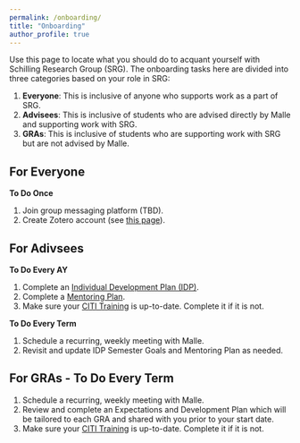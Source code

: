 ```yaml
---
permalink: /onboarding/
title: "Onboarding"
author_profile: true
---
```


Use this page to locate what you should do to acquant yourself with Schilling Research Group (SRG). The onboarding tasks here are divided into three categories based on your role in SRG:
1. **Everyone**: This is inclusive of anyone who supports work as a part of SRG.
2. **Advisees**: This is inclusive of students who are advised directly by Malle and supporting work with SRG.
3. **GRAs**: This is inclusive of students who are supporting work with SRG but are not advised by Malle. 

## **For Everyone**
**To Do Once**
1. Join group messaging platform (TBD). 
2. Create Zotero account (see [this page](https://schillingmr.github.io/schilling-rg/portfolio/citation-management/)).

## **For Adivsees**
**To Do Every AY**
1. Complete an [Individual Development Plan (IDP)](https://docs.google.com/document/d/1gr-A5_40tGyHHtqfoiS-0SmhuBy0hbFnwKzvamITjgU/edit?usp=sharing).
2. Complete a [Mentoring Plan](https://docs.google.com/document/d/1lVPOhaGQ7zV01xwUOo_bu2AJRiZPzDBlRiUjcAO7XMQ/edit?usp=sharing).
3. Make sure your [CITI Training](https://researchcompliance.asu.edu/human-subjects/training/) is up-to-date. Complete it if it is not. 

**To Do Every Term**
1. Schedule a recurring, weekly meeting with Malle. 
2. Revisit and update IDP Semester Goals and Mentoring Plan as needed. 

## **For GRAs - To Do Every Term**
1. Schedule a recurring, weekly meeting with Malle.  
2. Review and complete an Expectations and Development Plan which will be tailored to each GRA and shared with you prior to your start date.
3. Make sure your [CITI Training](https://researchcompliance.asu.edu/human-subjects/training/) is up-to-date. Complete it if it is not.
